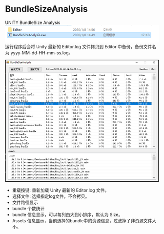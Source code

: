 # BundleSizeAnalysis
UNITY BundleSize Analysis
![](Load.png)
运行程序后会将 Unity 最新的 Editor.log 文件拷贝到 Editor 中备份，备份文件名为 yyyy-MM-dd-HH-mm-ss.log。

![](UI.png)

* 重载按键: 重新加载 Unity 最新的 Editor.log 文件。
* 选择文件: 选择指定log文件，不会拷贝。
* 文件路径显示
* bundle 个数统计
* bundle 信息显示，可以每列由大到小排序，默认为 Size。
* Assets 信息显示，当前选择的bundle中的资源信息，过滤掉了非资源文件大小。